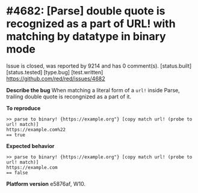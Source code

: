 
#4682: [Parse] double quote is recognized as a part of URL! with matching by datatype in binary mode
================================================================================
Issue is closed, was reported by 9214 and has 0 comment(s).
[status.built] [status.tested] [type.bug] [test.written]
<https://github.com/red/red/issues/4682>

**Describe the bug**
When matching a literal form of a `url!` inside Parse, trailing double quote is recongnized as a part of it.

**To reproduce**
```red
>> parse to binary! {https://example.org"} [copy match url! (probe to url! match)]
https://example.com%22
== true
```

**Expected behavior**
```red
>> parse to binary! {https://example.org"} [copy match url! (probe to url! match)]
https://example.com
== false
```

**Platform version**
e5876af, W10.



